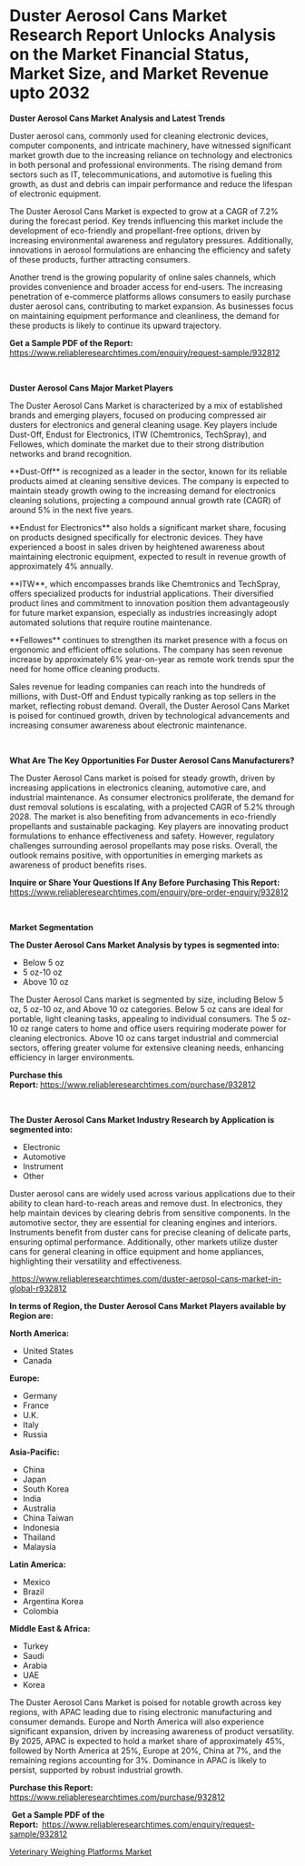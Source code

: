 <p><h1>Duster Aerosol Cans Market Research Report Unlocks Analysis on the Market Financial Status, Market Size, and Market Revenue upto 2032</h1></p><p><strong>Duster Aerosol Cans Market Analysis and Latest Trends</strong></p>
<p><p>Duster aerosol cans, commonly used for cleaning electronic devices, computer components, and intricate machinery, have witnessed significant market growth due to the increasing reliance on technology and electronics in both personal and professional environments. The rising demand from sectors such as IT, telecommunications, and automotive is fueling this growth, as dust and debris can impair performance and reduce the lifespan of electronic equipment.</p><p>The Duster Aerosol Cans Market is expected to grow at a CAGR of 7.2% during the forecast period. Key trends influencing this market include the development of eco-friendly and propellant-free options, driven by increasing environmental awareness and regulatory pressures. Additionally, innovations in aerosol formulations are enhancing the efficiency and safety of these products, further attracting consumers.</p><p>Another trend is the growing popularity of online sales channels, which provides convenience and broader access for end-users. The increasing penetration of e-commerce platforms allows consumers to easily purchase duster aerosol cans, contributing to market expansion. As businesses focus on maintaining equipment performance and cleanliness, the demand for these products is likely to continue its upward trajectory.</p></p>
<p><strong>Get a Sample PDF of the Report:&nbsp;</strong> <a href="https://www.reliableresearchtimes.com/enquiry/request-sample/932812?utm_campaign=3016&utm_medium=2&utm_source=Github&utm_content=ia&utm_term=21032025&utm_id=duster-aerosol-cans">https://www.reliableresearchtimes.com/enquiry/request-sample/932812</a></p>
<p>&nbsp;</p>
<p><strong>Duster Aerosol Cans Major Market Players</strong></p>
<p><p>The Duster Aerosol Cans Market is characterized by a mix of established brands and emerging players, focused on producing compressed air dusters for electronics and general cleaning usage. Key players include Dust-Off, Endust for Electronics, ITW (Chemtronics, TechSpray), and Fellowes, which dominate the market due to their strong distribution networks and brand recognition.</p><p>**Dust-Off** is recognized as a leader in the sector, known for its reliable products aimed at cleaning sensitive devices. The company is expected to maintain steady growth owing to the increasing demand for electronics cleaning solutions, projecting a compound annual growth rate (CAGR) of around 5% in the next five years. </p><p>**Endust for Electronics** also holds a significant market share, focusing on products designed specifically for electronic devices. They have experienced a boost in sales driven by heightened awareness about maintaining electronic equipment, expected to result in revenue growth of approximately 4% annually.</p><p>**ITW**, which encompasses brands like Chemtronics and TechSpray, offers specialized products for industrial applications. Their diversified product lines and commitment to innovation position them advantageously for future market expansion, especially as industries increasingly adopt automated solutions that require routine maintenance.</p><p>**Fellowes** continues to strengthen its market presence with a focus on ergonomic and efficient office solutions. The company has seen revenue increase by approximately 6% year-on-year as remote work trends spur the need for home office cleaning products.</p><p>Sales revenue for leading companies can reach into the hundreds of millions, with Dust-Off and Endust typically ranking as top sellers in the market, reflecting robust demand. Overall, the Duster Aerosol Cans Market is poised for continued growth, driven by technological advancements and increasing consumer awareness about electronic maintenance.</p></p>
<p>&nbsp;</p>
<p><strong>What Are The Key Opportunities For Duster Aerosol Cans Manufacturers?</strong></p>
<p><p>The Duster Aerosol Cans market is poised for steady growth, driven by increasing applications in electronics cleaning, automotive care, and industrial maintenance. As consumer electronics proliferate, the demand for dust removal solutions is escalating, with a projected CAGR of 5.2% through 2028. The market is also benefiting from advancements in eco-friendly propellants and sustainable packaging. Key players are innovating product formulations to enhance effectiveness and safety. However, regulatory challenges surrounding aerosol propellants may pose risks. Overall, the outlook remains positive, with opportunities in emerging markets as awareness of product benefits rises.</p></p>
<p><strong>Inquire or Share Your Questions If Any Before Purchasing This Report:</strong> <a href="https://www.reliableresearchtimes.com/enquiry/pre-order-enquiry/932812?utm_campaign=3016&utm_medium=2&utm_source=Github&utm_content=ia&utm_term=21032025&utm_id=duster-aerosol-cans">https://www.reliableresearchtimes.com/enquiry/pre-order-enquiry/932812</a></p>
<p>&nbsp;</p>
<p><strong>Market Segmentation</strong></p>
<p><strong>The Duster Aerosol Cans Market Analysis by types is segmented into:</strong></p>
<p><ul><li>Below 5 oz</li><li>5 oz-10 oz</li><li>Above 10 oz</li></ul></p>
<p><p>The Duster Aerosol Cans market is segmented by size, including Below 5 oz, 5 oz-10 oz, and Above 10 oz categories. Below 5 oz cans are ideal for portable, light cleaning tasks, appealing to individual consumers. The 5 oz-10 oz range caters to home and office users requiring moderate power for cleaning electronics. Above 10 oz cans target industrial and commercial sectors, offering greater volume for extensive cleaning needs, enhancing efficiency in larger environments.</p></p>
<p><strong>Purchase this Report:&nbsp;</strong><a href="https://www.reliableresearchtimes.com/purchase/932812?utm_campaign=3016&utm_medium=2&utm_source=Github&utm_content=ia&utm_term=21032025&utm_id=duster-aerosol-cans">https://www.reliableresearchtimes.com/purchase/932812</a></p>
<p>&nbsp;</p>
<p><strong>The Duster Aerosol Cans Market Industry Research by Application is segmented into:</strong></p>
<p><ul><li>Electronic</li><li>Automotive</li><li>Instrument</li><li>Other</li></ul></p>
<p><p>Duster aerosol cans are widely used across various applications due to their ability to clean hard-to-reach areas and remove dust. In electronics, they help maintain devices by clearing debris from sensitive components. In the automotive sector, they are essential for cleaning engines and interiors. Instruments benefit from duster cans for precise cleaning of delicate parts, ensuring optimal performance. Additionally, other markets utilize duster cans for general cleaning in office equipment and home appliances, highlighting their versatility and effectiveness.</p></p>
<p><a href="https://www.reliableresearchtimes.com/duster-aerosol-cans-market-in-global-r932812?utm_campaign=3016&utm_medium=2&utm_source=Github&utm_content=ia&utm_term=21032025&utm_id=duster-aerosol-cans">&nbsp;https://www.reliableresearchtimes.com/duster-aerosol-cans-market-in-global-r932812</a></p>
<p><strong>In terms of Region, the Duster Aerosol Cans Market Players available by Region are:</strong></p>
<p>
    <p> <strong> North America: </strong>
        <ul>
            <li>United States</li>
            <li>Canada</li>
        </ul>
        </p> 
    <p> <strong> Europe: </strong>
        <ul>
            <li>Germany</li>
            <li>France</li>
            <li>U.K.</li>
            <li>Italy</li>
            <li>Russia</li>
        </ul>
        </p> 
    <p> <strong> Asia-Pacific: </strong>
        <ul>
            <li>China</li>
            <li>Japan</li>
            <li>South Korea</li>
            <li>India</li>
            <li>Australia</li>
            <li>China Taiwan</li>
            <li>Indonesia</li>
            <li>Thailand</li>
            <li>Malaysia</li>
        </ul>
        </p> 
    <p> <strong> Latin America: </strong>
        <ul>
            <li>Mexico</li>
            <li>Brazil</li>
            <li>Argentina Korea</li>
            <li>Colombia</li>
        </ul>
        </p> 
    <p> <strong> Middle East & Africa: </strong>
        <ul>
            <li>Turkey</li>
            <li>Saudi</li>
            <li>Arabia</li>
            <li>UAE</li>
            <li>Korea</li>
        </ul>
    </p>
    </p>
<p><p>The Duster Aerosol Cans Market is poised for notable growth across key regions, with APAC leading due to rising electronic manufacturing and consumer demands. Europe and North America will also experience significant expansion, driven by increasing awareness of product versatility. By 2025, APAC is expected to hold a market share of approximately 45%, followed by North America at 25%, Europe at 20%, China at 7%, and the remaining regions accounting for 3%. Dominance in APAC is likely to persist, supported by robust industrial growth.</p></p>
<p><strong>Purchase this Report: </strong><a href="https://www.reliableresearchtimes.com/purchase/932812?utm_campaign=3016&utm_medium=2&utm_source=Github&utm_content=ia&utm_term=21032025&utm_id=duster-aerosol-cans">https://www.reliableresearchtimes.com/purchase/932812</a></p>
<p>&nbsp;<strong>Get a Sample PDF of the Report:&nbsp;&nbsp;</strong><a href="https://www.reliableresearchtimes.com/enquiry/request-sample/932812?utm_campaign=3016&utm_medium=2&utm_source=Github&utm_content=ia&utm_term=21032025&utm_id=duster-aerosol-cans">https://www.reliableresearchtimes.com/enquiry/request-sample/932812</a></p>
<p><strong></strong></p>
<p><p><a href="https://github.com/snaikraso/Market-Research-Report-List-1/blob/main/veterinary-weighing-platforms-market.md?utm_campaign=3016&utm_medium=2&utm_source=Github&utm_content=ia&utm_term=21032025&utm_id=duster-aerosol-cans">Veterinary Weighing Platforms Market</a></p></p>